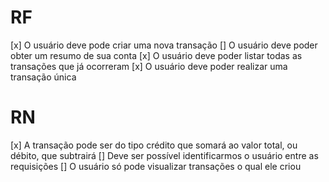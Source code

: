 # RF
[x] O usuário deve pode criar uma nova transação
[] O usuário deve poder obter um resumo de sua conta
[x] O usuário deve poder listar todas as transações que já ocorreram
[x] O usuário deve poder realizar uma transação única

# RN
[x] A transação pode ser do tipo crédito que somará ao valor total, ou débito, que subtrairá
[] Deve ser possível identificarmos o usuário entre as requisições
[] O usuário só pode visualizar transações o qual ele criou
